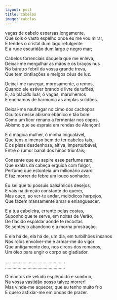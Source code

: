 ```yaml
---
layout: post
title: Cabelos
image: cabelos
---
```

<span class="caps" alt="Ó"></span> vagas de cabelo esparsas longamente,  
Que sois o vasto espelho onde eu me vou mirar,  
E tendes o cristal dum lago refulgente  
E a rude escuridão dum largo e negro mar;  

Cabelos torrenciais daquela que me enleva,  
Deixai-me mergulhar as mãos e os braços nus  
No báratro febril da vossa grande treva,  
Que tem cintilações e meigos céus de luz.  

Deixai-me navegar, morosamente, a remos,  
Quando ele estiver brando e livre de tufões,  
E, ao plácido luar, ó vagas, marulhemos  
E enchamos de harmonia as amplas solidões.  

Deixai-me naufragar no cimo dos cachopos  
Ocultos nesse abismo ebânico e tão bom  
Como um licor renano a fermentar nos copos,  
Abismo que se espraia em rendas de Alençon!  

E ó mágica mulher, ó minha Inigualável,  
Que tens o imenso bem de ter cabelos tais,  
E os pisas desdenhosa, altiva, imperturbável,  
Entre o rumor banal dos hinos triunfais;  

Consente que eu aspire esse perfume raro,  
Que exalas da cabeça erguida com fulgor,  
Perfume que estonteia um milionário avaro  
E faz morrer de febre um louco sonhador.  

Eu sei que tu possuís balsâmicos desejos,  
E vais na direção constante do querer,  
Mas ouço, ao ver-te andar, melódicos harpejos,  
Que fazem mansamente amar e enlanguescer.  

E a tua cabeleira, errante pelas costas,  
Suponho que te serve, em noites de Verão,  
De flácido espaldar aonde te recostas  
Se sentes o abandono e a morna prostração.  

E ela há de, ela há de, um dia, em turbilhões insanos  
Nos rolos envolver-me e armar-me do vigor  
Que antigamente deu, nos circos dos romanos,  
Um óleo para ungir o corpo ao gladiador.  

................................................  
................................................  

Ó mantos de veludo esplêndido e sombrio,  
Na vossa vastidão posso talvez morrer!  
Mas vinde-me aquecer, que eu tenho muito frio  
E quero asfixiar-me em ondas de prazer.  